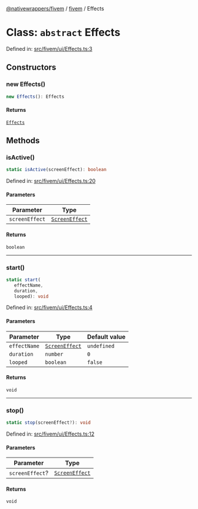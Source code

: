 [@nativewrappers/fivem](../../README.md) / [fivem](../README.md) / Effects

# Class: `abstract` Effects

Defined in: [src/fivem/ui/Effects.ts:3](https://github.com/nativewrappers/nativewrappers/blob/4bf6e80cad9d1396d4cdc3ea16cf4f39993ed50e/src/fivem/ui/Effects.ts#L3)

## Constructors

### new Effects()

```ts
new Effects(): Effects
```

#### Returns

[`Effects`](Effects.md)

## Methods

### isActive()

```ts
static isActive(screenEffect): boolean
```

Defined in: [src/fivem/ui/Effects.ts:20](https://github.com/nativewrappers/nativewrappers/blob/4bf6e80cad9d1396d4cdc3ea16cf4f39993ed50e/src/fivem/ui/Effects.ts#L20)

#### Parameters

| Parameter | Type |
| ------ | ------ |
| `screenEffect` | [`ScreenEffect`](../enumerations/ScreenEffect.md) |

#### Returns

`boolean`

***

### start()

```ts
static start(
   effectName, 
   duration, 
   looped): void
```

Defined in: [src/fivem/ui/Effects.ts:4](https://github.com/nativewrappers/nativewrappers/blob/4bf6e80cad9d1396d4cdc3ea16cf4f39993ed50e/src/fivem/ui/Effects.ts#L4)

#### Parameters

| Parameter | Type | Default value |
| ------ | ------ | ------ |
| `effectName` | [`ScreenEffect`](../enumerations/ScreenEffect.md) | `undefined` |
| `duration` | `number` | `0` |
| `looped` | `boolean` | `false` |

#### Returns

`void`

***

### stop()

```ts
static stop(screenEffect?): void
```

Defined in: [src/fivem/ui/Effects.ts:12](https://github.com/nativewrappers/nativewrappers/blob/4bf6e80cad9d1396d4cdc3ea16cf4f39993ed50e/src/fivem/ui/Effects.ts#L12)

#### Parameters

| Parameter | Type |
| ------ | ------ |
| `screenEffect`? | [`ScreenEffect`](../enumerations/ScreenEffect.md) |

#### Returns

`void`
